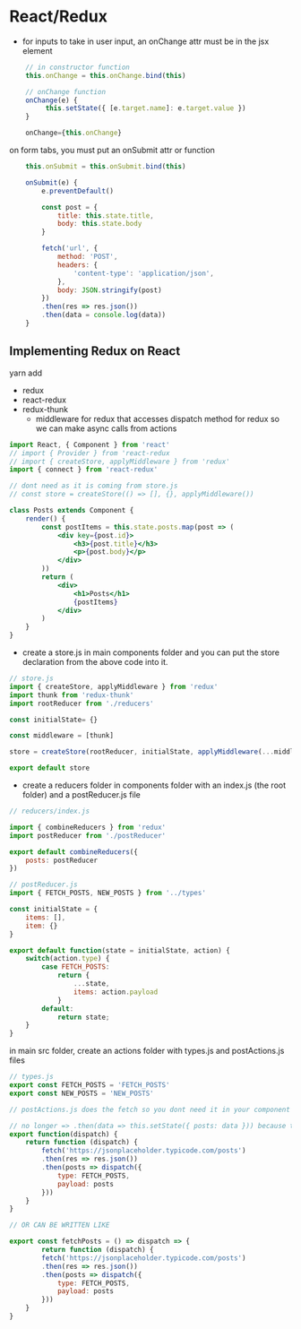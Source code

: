 # React/Redux

- for inputs to take in user input, an onChange attr must be in the jsx element

```jsx
    // in constructor function
    this.onChange = this.onChange.bind(this)

    // onChange function 
    onChange(e) {
         this.setState({ [e.target.name]: e.target.value })
    }

    onChange={this.onChange}

```


on form tabs, you must put an onSubmit attr or function 

```jsx
    this.onSubmit = this.onSubmit.bind(this)

    onSubmit(e) {
        e.preventDefault() 

        const post = {
            title: this.state.title,
            body: this.state.body
        }

        fetch('url', {
            method: 'POST',
            headers: {
                'content-type': 'application/json',
            },
            body: JSON.stringify(post)
        })
        .then(res => res.json())
        .then(data = console.log(data))
    }
```

## Implementing Redux on React

yarn add
- redux
- react-redux
- redux-thunk
    - middleware for redux that accesses dispatch method for redux so we can make async calls from actions

```jsx
import React, { Component } from 'react'
// import { Provider } from 'react-redux
// import { createStore, applyMiddleware } from 'redux'
import { connect } from 'react-redux'  

// dont need as it is coming from store.js
// const store = createStore(() => [], {}, applyMiddleware()) 

class Posts extends Component {
    render() {
        const postItems = this.state.posts.map(post => (
            <div key={post.id}>
                <h3>{post.title}</h3>
                <p>{post.body}</p>
            </div>
        ))
        return (
            <div>
                <h1>Posts</h1>
                {postItems}
            </div>        
        )
    }
}

``` 

- create a store.js in main components folder and you can put the store declaration from the above code into it.

```jsx
// store.js
import { createStore, applyMiddleware } from 'redux'
import thunk from 'redux-thunk'
import rootReducer from './reducers'

const initialState= {}

const middleware = [thunk]

store = createStore(rootReducer, initialState, applyMiddleware(...middleware)) 

export default store
```
- create a reducers folder in components folder with an index.js (the root folder) and a postReducer.js file 

```jsx
// reducers/index.js

import { combineReducers } from 'redux'
import postReducer from './postReducer'

export default combineReducers({
    posts: postReducer
})

// postReducer.js
import { FETCH_POSTS, NEW_POSTS } from '../types' 

const initialState = {
    items: [],
    item: {}
}

export default function(state = initialState, action) {
    switch(action.type) {
        case FETCH_POSTS: 
            return {
                ...state, 
                items: action.payload
            }
        default: 
            return state; 
    }
}


```

in main src folder, create an actions folder with types.js and postActions.js files

```jsx
// types.js
export const FETCH_POSTS = 'FETCH_POSTS'
export const NEW_POSTS = 'NEW_POSTS'

// postActions.js does the fetch so you dont need it in your component will mount function in your component 

// no longer => .then(data => this.setState({ posts: data })) because this sends it to the component
export function(dispatch) {
    return function (dispatch) {
        fetch('https://jsonplaceholder.typicode.com/posts')
        .then(res => res.json())
        .then(posts => dispatch({
            type: FETCH_POSTS,
            payload: posts
        }))
    }
}

// OR CAN BE WRITTEN LIKE

export const fetchPosts = () => dispatch => {
        return function (dispatch) {
        fetch('https://jsonplaceholder.typicode.com/posts')
        .then(res => res.json())
        .then(posts => dispatch({
            type: FETCH_POSTS,
            payload: posts
        }))
    }
}


```

